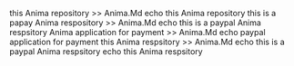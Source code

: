 this Anima repository >> Anima.Md
echo this Anima repository
this is a papay Anima respository >> Anima.Md
echo this is a paypal Anima respsitory
Anima application for payment >> Anima.Md
echo paypal application for payment
this Anima respsitory >> Anima.Md
echo this is a paypal Anima respsitory
echo this Anima respsitory
